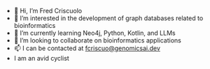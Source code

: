 - 👋 Hi, I’m Fred Criscuolo 
- 👀 I’m interested in the development of graph databases related to bioinformatics
- 🌱 I’m currently learning Neo4j, Python, Kotlin, and LLMs
- 💞️ I’m looking to collaborate on bioinformatics applications
- 📫 I can be contacted at fcriscuo@genomicsai.dev
- I am an avid cyclist

<!---
fcriscuo/fcriscuo is a ✨ special ✨ repository because its `README.md` (this file) appears on your GitHub profile.
You can click the Preview link to take a look at your changes.
--->
